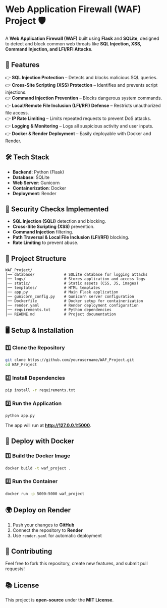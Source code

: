 # **Web Application Firewall (WAF) Project** 🛡️  

A **Web Application Firewall (WAF)** built using **Flask** and **SQLite**, designed to detect and block common web threats like **SQL Injection, XSS, Command Injection, and LFI/RFI Attacks**.  

## **🚀 Features**  
👉 **SQL Injection Protection** – Detects and blocks malicious SQL queries.  
👉 **Cross-Site Scripting (XSS) Protection** – Identifies and prevents script injections.  
👉 **Command Injection Prevention** – Blocks dangerous system commands.  
👉 **Local/Remote File Inclusion (LFI/RFI) Defense** – Restricts unauthorized file access.  
👉 **IP Rate Limiting** – Limits repeated requests to prevent DoS attacks.  
👉 **Logging & Monitoring** – Logs all suspicious activity and user inputs.  
👉 **Docker & Render Deployment** – Easily deployable with Docker and Render.  

## **🛠️ Tech Stack**  
- **Backend**: Python (Flask)  
- **Database**: SQLite  
- **Web Server**: Gunicorn  
- **Containerization**: Docker  
- **Deployment**: Render  

## **💂️ Security Checks Implemented**  
- **SQL Injection (SQLi)** detection and blocking.  
- **Cross-Site Scripting (XSS)** prevention.  
- **Command Injection** filtering.  
- **Path Traversal & Local File Inclusion (LFI/RFI)** blocking.  
- **Rate Limiting** to prevent abuse.  

## **📂 Project Structure**  
```
WAF_Project/
│── database/             # SQLite database for logging attacks
│── logs/                 # Stores application and access logs
│── static/               # Static assets (CSS, JS, images)
│── templates/            # HTML templates
│── app.py                # Main Flask application
│── gunicorn_config.py    # Gunicorn server configuration
│── Dockerfile            # Docker setup for containerization
│── render.yaml           # Render deployment configuration
│── requirements.txt      # Python dependencies
│── README.md             # Project documentation
```

## **🖥️ Setup & Installation**  
### **1️⃣ Clone the Repository**  
```sh
git clone https://github.com/yourusername/WAF_Project.git
cd WAF_Project
```

### **2️⃣ Install Dependencies**  
```sh
pip install -r requirements.txt
```

### **3️⃣ Run the Application**  
```sh
python app.py
```
The app will run at **http://127.0.0.1:5000**.

## **🐳 Deploy with Docker**  
### **1️⃣ Build the Docker Image**  
```sh
docker build -t waf_project .
```

### **2️⃣ Run the Container**  
```sh
docker run -p 5000:5000 waf_project
```

## **🌍 Deploy on Render**  
1. Push your changes to **GitHub**  
2. Connect the repository to **Render**  
3. Use `render.yaml` for automatic deployment  

## **🐝 Contributing**  
Feel free to fork this repository, create new features, and submit pull requests!  

## **📚 License**  
This project is **open-source** under the **MIT License**.  
